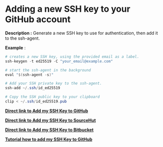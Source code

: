 # Adding a new SSH key to your GitHub account

**Description :**   Generate a new SSH key to use for authentication, then add it to the ssh-agent.

**Example** :

```powershell
# creates a new SSH key, using the provided email as a label.
ssh-keygen -t ed25519 -C "your_email@example.com"

# start the ssh-agent in the background
eval "$(ssh-agent -s)"

# Add your SSH private key to the ssh-agent.
ssh-add ~/.ssh/id_ed25519

# Copy the SSH public key to your clipboard
clip < ~/.ssh/id_ed25519.pub

```

**[Direct link to Add my SSH Key to GitHub](https://github.com/settings/keys)**

**[Direct link to Add my SSH Key to SourceHut](https://meta.sr.ht/keys)**

**[Direct link to Add my SSH Key to Bitbucket](https://bitbucket.org/account/settings/ssh-keys/)**



**[Tutorial how to add my SSH Key to GitHub](https://docs.github.com/en/authentication/connecting-to-github-with-ssh/adding-a-new-ssh-key-to-your-github-account)**
